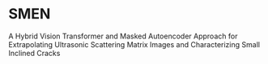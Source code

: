 # SMEN
A Hybrid Vision Transformer and Masked Autoencoder Approach for Extrapolating Ultrasonic Scattering Matrix Images and Characterizing Small Inclined Cracks
